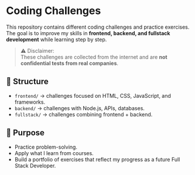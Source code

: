# Coding Challenges

This repository contains different coding challenges and practice exercises.  
The goal is to improve my skills in **frontend, backend, and fullstack development** while learning step by step.  

> ⚠️ Disclaimer:  
> These challenges are collected from the internet and are **not confidential tests from real companies**.  

## 📂 Structure
- `frontend/` → challenges focused on HTML, CSS, JavaScript, and frameworks.  
- `backend/` → challenges with Node.js, APIs, databases.  
- `fullstack/` → challenges combining frontend + backend.  

## 🚀 Purpose
- Practice problem-solving.  
- Apply what I learn from courses.  
- Build a portfolio of exercises that reflect my progress as a future Full Stack Developer.
